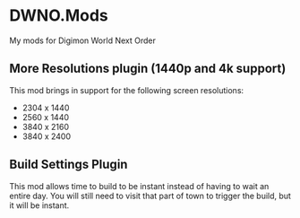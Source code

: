 # DWNO.Mods
 My mods for Digimon World Next Order

## More Resolutions plugin (1440p and 4k support)
This mod brings in support for the following screen resolutions:
- 2304 x 1440
- 2560 x 1440
- 3840 x 2160
- 3840 x 2400

## Build Settings Plugin
This mod allows time to build to be instant instead of having to wait an entire day.
You will still need to visit that part of town to trigger the build, but it will be instant.